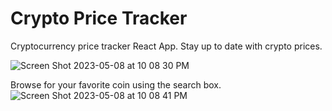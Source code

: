 # Crypto Price Tracker

Cryptocurrency price tracker React App. 
Stay up to date with crypto prices.

![Screen Shot 2023-05-08 at 10 08 30 PM](https://user-images.githubusercontent.com/71999538/236976061-4d5a0046-f8aa-4b5c-8517-2c560b50cb48.png)

Browse for your favorite coin using the search box.
![Screen Shot 2023-05-08 at 10 08 41 PM](https://user-images.githubusercontent.com/71999538/236976117-3d07e0cc-83c5-4851-9575-88f83becba6c.png)
